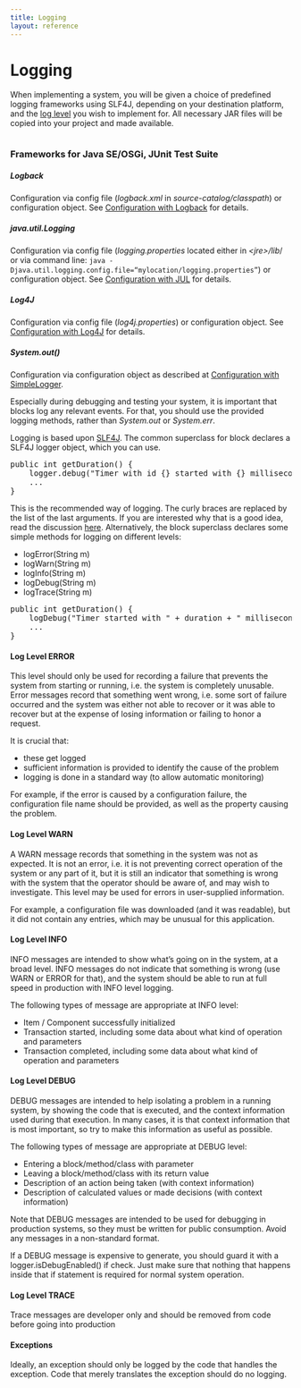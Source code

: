 ```yaml
---
title: Logging
layout: reference
---
```



<h1><a name="logging_for_blocks" id="logging_for_blocks">Logging</a></h1>

<div class="level1">

<p>

When implementing a system, you will be given a choice of predefined logging frameworks using SLF4J, depending on your destination platform, and the <a href="/doc/logging_for_blocks" class="wikilink1" title="doc:logging_for_blocks">log level</a> you wish to implement for. All necessary JAR files will be copied into your project and made available. 
</p>

<p>
<a href="/_detail/doc/choosing-logging-framework-java-se.png?id=doc%3Alogging" class="media" title="doc:choosing-logging-framework-java-se.png"><img src="/_media/doc/choosing-logging-framework-java-se.png" class="media" alt="" /></a>
</p>

</div>
<!-- SECTION "Logging" [1-366] -->
<h3><a name="frameworks_for_java_seosgi_junit_test_suite" id="frameworks_for_java_seosgi_junit_test_suite">Frameworks for Java SE/OSGi, JUnit Test Suite</a></h3>
<div class="level3">

</div>

<h5><a name="logback" id="logback">Logback</a></h5>
<div class="level5">

<p>
Configuration via config file (<em>logback.xml</em> in <em>source-catalog/classpath</em>) or configuration object. See <a href="http://logback.qos.ch/manual/configuration.html" class="urlextern" title="http://logback.qos.ch/manual/configuration.html"  rel="nofollow">Configuration with Logback</a> for details.

</p>

</div>

<h5><a name="javautillogging" id="javautillogging">java.util.Logging</a></h5>
<div class="level5">

<p>
Configuration via config file (<em>logging.properties</em> located either in <em>&lt;jre&gt;/lib</em>/ or via command line: <code>java -Djava.util.logging.config.file=“mylocation/logging.properties”</code>) or configuration object. See 
<a href="http://docs.oracle.com/javase/7/docs/api/java/util/logging/LogManager.html" class="urlextern" title="http://docs.oracle.com/javase/7/docs/api/java/util/logging/LogManager.html"  rel="nofollow">Configuration with JUL</a> for details.

</p>

</div>

<h5><a name="log4j" id="log4j">Log4J</a></h5>
<div class="level5">

<p>
Configuration via config file (<em>log4j.properties</em>) or configuration object. See 
<a href="http://logging.apache.org/log4j/1.2/manual.html" class="urlextern" title="http://logging.apache.org/log4j/1.2/manual.html"  rel="nofollow">Configuration with Log4J</a> for details.

</p>

</div>

<h5><a name="systemout" id="systemout">System.out()</a></h5>
<div class="level5">

<p>
Configuration via configuration object as described at <a href="http://www.slf4j.org/api/org/slf4j/impl/SimpleLogger.html" class="urlextern" title="http://www.slf4j.org/api/org/slf4j/impl/SimpleLogger.html"  rel="nofollow">Configuration with SimpleLogger</a>.
</p>

</div>
<!-- SECTION "Frameworks for Java SE/OSGi, JUnit Test Suite" [367-] -->

<div class="level1">

<p>

Especially during debugging and testing your system, it is important that blocks log any relevant events. For that, you should use the provided logging methods, rather than <em>System.out</em> or <em>System.err</em>. 
</p>

<p>

Logging is based upon <a href="http://www.slf4j.org" class="urlextern" title="http://www.slf4j.org"  rel="nofollow">SLF4J</a>. The common superclass for block declares a SLF4J logger object, which you can use. 
</p>
<pre class="code java"><span class="kw1">public</span> <span class="kw4">int</span> getDuration<span class="br0">&#40;</span><span class="br0">&#41;</span> <span class="br0">&#123;</span>
    logger.<span class="me1">debug</span><span class="br0">&#40;</span><span class="st0">&quot;Timer with id {} started with {} milliseconds.&quot;</span>, id, duration<span class="br0">&#41;</span><span class="sy0">;</span>
    ...
<span class="br0">&#125;</span></pre>

<p>
This is the recommended way of logging. The curly braces are replaced by the list of the last arguments. If you are interested why that is a good idea, read the discussion <a href="http://www.slf4j.org/faq.html#logging_performance" class="urlextern" title="http://www.slf4j.org/faq.html#logging_performance"  rel="nofollow">here</a>. Alternatively, the block superclass declares some simple methods for logging on different levels:
</p>
<ul>
<li class="level1"><div class="li"> logError(String m)</div>
</li>
<li class="level1"><div class="li"> logWarn(String m)</div>
</li>
<li class="level1"><div class="li"> logInfo(String m)</div>
</li>
<li class="level1"><div class="li"> logDebug(String m)</div>
</li>
<li class="level1"><div class="li"> logTrace(String m)</div>
</li>
</ul>
<pre class="code java"><span class="kw1">public</span> <span class="kw4">int</span> getDuration<span class="br0">&#40;</span><span class="br0">&#41;</span> <span class="br0">&#123;</span>
    logDebug<span class="br0">&#40;</span><span class="st0">&quot;Timer started with &quot;</span> <span class="sy0">+</span> duration <span class="sy0">+</span> <span class="st0">&quot; milliseconds.&quot;</span><span class="br0">&#41;</span><span class="sy0">;</span>
    ...
<span class="br0">&#125;</span></pre>

</div>

<h4><a name="log_level_error" id="log_level_error">Log Level ERROR</a></h4>
<div class="level4">

<p>

This level should only be used for recording a failure that prevents the system from starting or
running, i.e. the system is completely unusable. Error messages record that something went wrong, i.e. some sort of failure occurred and the system was either not able to recover or it was able to recover but at the expense of losing information or failing to honor a request.
</p>

<p>
It is crucial that:
</p>
<ul>
<li class="level1"><div class="li"> these get logged</div>
</li>
<li class="level1"><div class="li"> sufficient information is provided to identify the cause of the problem</div>
</li>
<li class="level1"><div class="li"> logging is done in a standard way (to allow automatic monitoring)</div>
</li>
</ul>

<p>
For example, if the error is caused by a configuration failure, the configuration file name should
be provided, as well as the property causing the problem.
</p>

</div>

<h4><a name="log_level_warn" id="log_level_warn">Log Level WARN</a></h4>
<div class="level4">

<p>

A WARN message records that something in the system was not as expected. It is not an error,
i.e. it is not preventing correct operation of the system or any part of it, but it is still an indicator
that something is wrong with the system that the operator should be aware of, and may wish to
investigate. This level may be used for errors in user-supplied information.
</p>

<p>
For example, a configuration file was downloaded (and it was readable), but it did not contain any entries, which may be unusual for this application.
</p>

</div>

<h4><a name="log_level_info" id="log_level_info">Log Level INFO</a></h4>
<div class="level4">

<p>

INFO messages are intended to show what’s going on in the system, at a broad level. INFO
messages do not indicate that something is wrong (use WARN or ERROR for that), and the system
should be able to run at full speed in production with INFO level logging.
</p>

<p>
The following types of message are appropriate at INFO level:
</p>
<ul>
<li class="level1"><div class="li"> Item / Component successfully initialized</div>
</li>
<li class="level1"><div class="li"> Transaction started, including some data about what kind of operation and parameters</div>
</li>
<li class="level1"><div class="li"> Transaction completed, including some data about what kind of operation and parameters</div>
</li>
</ul>

</div>

<h4><a name="log_level_debug" id="log_level_debug">Log Level DEBUG</a></h4>
<div class="level4">

<p>

DEBUG messages are intended to help isolating a problem in a running system, by showing the code
that is executed, and the context information used during that execution. In many cases, it is that
context information that is most important, so try to make this information as useful as possible.
</p>

<p>
The following types of message are appropriate at DEBUG level:
</p>
<ul>
<li class="level1"><div class="li"> Entering a block/method/class with parameter</div>
</li>
<li class="level1"><div class="li"> Leaving a block/method/class with its return value</div>
</li>
<li class="level1"><div class="li"> Description of an action being taken (with context information)</div>
</li>
<li class="level1"><div class="li"> Description of calculated values or made decisions (with context information)</div>
</li>
</ul>

<p>

Note that DEBUG messages are intended to be used for debugging in production systems, so they must be
written for public consumption. Avoid any messages in a non-standard format.
</p>

<p>
If a DEBUG message is expensive to generate, you should guard it with a logger.isDebugEnabled()
if check. Just make sure that nothing that happens inside that if statement is required for normal system
operation.
</p>

</div>

<h4><a name="log_level_trace" id="log_level_trace">Log Level TRACE</a></h4>
<div class="level4">

<p>

Trace messages are developer only and should be removed from code before going into production
</p>

</div>

<h4><a name="exceptions" id="exceptions">Exceptions</a></h4>
<div class="level4">

<p>

Ideally, an exception should only be logged by the code that handles the exception. Code that merely
translates the exception should do no logging.

</p>

</div>
